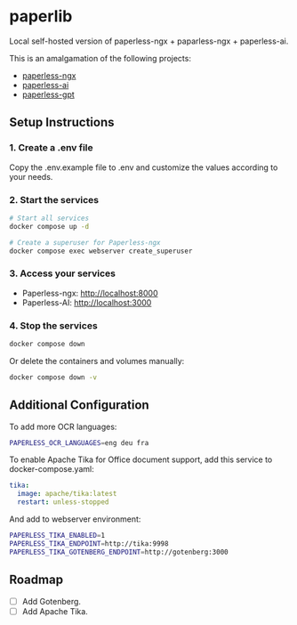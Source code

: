 # paperlib

Local self-hosted version of paperless-ngx + paparless-ngx + paperless-ai.

This is an amalgamation of the following projects:

- [paperless-ngx](https://github.com/paperless-ngx/paperless-ngx)
- [paperless-ai](https://github.com/clusterzx/paperless-ai)
- [paperless-gpt](https://github.com/icereed/paperless-gpt)

## Setup Instructions

### 1. Create a .env file

Copy the .env.example file to .env and customize the values according to your needs.

### 2. Start the services

```bash
# Start all services
docker compose up -d

# Create a superuser for Paperless-ngx
docker compose exec webserver create_superuser
```

### 3. Access your services

- Paperless-ngx: <http://localhost:8000>
- Paperless-AI: <http://localhost:3000>

### 4. Stop the services

```bash
docker compose down
```

Or delete the containers and volumes manually:

```bash
docker compose down -v
```

## Additional Configuration

To add more OCR languages:

```bash
PAPERLESS_OCR_LANGUAGES=eng deu fra
```

To enable Apache Tika for Office document support, add this service to docker-compose.yaml:

```yaml
tika:
  image: apache/tika:latest
  restart: unless-stopped
```

And add to webserver environment:

```bash
PAPERLESS_TIKA_ENABLED=1
PAPERLESS_TIKA_ENDPOINT=http://tika:9998
PAPERLESS_TIKA_GOTENBERG_ENDPOINT=http://gotenberg:3000
```

## Roadmap

- [ ] Add Gotenberg.
- [ ] Add Apache Tika.
